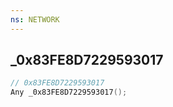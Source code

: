 ```yaml
---
ns: NETWORK
---
```

## _0x83FE8D7229593017

```c
// 0x83FE8D7229593017
Any _0x83FE8D7229593017();
```


